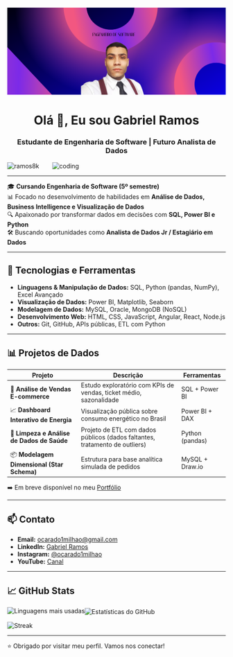![logo](https://github.com/Ramos8K/Gabriel_Ramos/blob/main/1.png)

<h1 align="center">Olá 👋, Eu sou Gabriel Ramos</h1>
<h3 align="center">Estudante de Engenharia de Software | Futuro Analista de Dados</h3>

<img align="right" alt="coding" width="400" src="https://user-images.githubusercontent.com/55389276/140866485-8fb1c876-9a8f-4d6a-98dc-08c4981eaf70.gif">

<p align="left"> <img src="https://komarev.com/ghpvc/?username=ramos8k&label=Profile%20views&color=0e75b6&style=flat" alt="ramos8k" /> </p>

---

🎓 **Cursando Engenharia de Software (5º semestre)**  
📊 Focado no desenvolvimento de habilidades em **Análise de Dados, Business Intelligence e Visualização de Dados**  
🔍 Apaixonado por transformar dados em decisões com **SQL, Power BI e Python**  
🛠️ Buscando oportunidades como **Analista de Dados Jr / Estagiário em Dados**

---

## 🚀 Tecnologias e Ferramentas

- **Linguagens & Manipulação de Dados:** SQL, Python (pandas, NumPy), Excel Avançado  
- **Visualização de Dados:** Power BI, Matplotlib, Seaborn  
- **Modelagem de Dados:** MySQL, Oracle, MongoDB (NoSQL)  
- **Desenvolvimento Web:** HTML, CSS, JavaScript, Angular, React, Node.js  
- **Outros:** Git, GitHub, APIs públicas, ETL com Python

---

## 📊 Projetos de Dados

| Projeto | Descrição | Ferramentas |
|--------|------------|-------------|
| 🔎 **Análise de Vendas E-commerce** | Estudo exploratório com KPIs de vendas, ticket médio, sazonalidade | SQL + Power BI |
| 📈 **Dashboard Interativo de Energia** | Visualização pública sobre consumo energético no Brasil | Power BI + DAX |
| 🧹 **Limpeza e Análise de Dados de Saúde** | Projeto de ETL com dados públicos (dados faltantes, tratamento de outliers) | Python (pandas) |
| 📦 **Modelagem Dimensional (Star Schema)** | Estrutura para base analítica simulada de pedidos | MySQL + Draw.io |

➡️ Em breve disponível no meu [Portfólio](https://space-portfolio-flax.vercel.app/)

---

## 📫 Contato

- **Email:** ocarado1milhao@gmail.com  
- **LinkedIn:** [Gabriel Ramos](https://linkedin.com/in/gabriel-ramos)  
- **Instagram:** [@ocarado1milhao](https://instagram.com/oramos8k)  
- **YouTube:** [Canal](https://www.youtube.com/c/ocarado1milhao)

---

## 📈 GitHub Stats

<p>
  <img align="left" src="https://github-readme-stats.vercel.app/api/top-langs?username=ramos8k&show_icons=true&locale=pt-br&layout=compact" alt="Linguagens mais usadas" />
</p>

<p>
  <img align="center" src="https://github-readme-stats.vercel.app/api?username=ramos8k&show_icons=true&locale=pt-br" alt="Estatísticas do GitHub" />
</p>

<p>
  <img align="center" src="https://github-readme-streak-stats.herokuapp.com/?user=ramos8k&" alt="Streak" />
</p>

---

⭐ Obrigado por visitar meu perfil. Vamos nos conectar!
